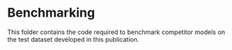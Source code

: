 # Benchmarking

This folder contains the code required to benchmark competitor models on the test dataset developed in this publication.